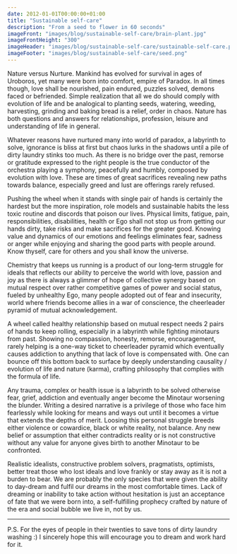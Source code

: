 ```yaml
---
date: 2012-01-01T00:00:00+01:00
title: "Sustainable self-care"
description: "From a seed to flower in 60 seconds"
imageFront: "images/blog/sustainable-self-care/brain-plant.jpg"
imageFrontHeight: "300"
imageHeader: "images/blog/sustainable-self-care/sustainable-self-care.png"
imageFooter: "images/blog/sustainable-self-care/seed.png"
---
```


Nature versus Nurture. Mankind has evolved for survival in ages of Uroboros, yet many were born into comfort, empire of Paradox.
In all times though, love shall be nourished, pain endured, puzzles solved, demons faced or befriended.
Simple realization that all we do should comply with evolution of life and be analogical to planting seeds,
watering, weeding, harvesting, grinding and baking bread is a relief, order in chaos. Nature has both questions
and answers for relationships, profession, leisure and understanding of life in general.

Whatever reasons have nurtured many into world of paradox, a labyrinth to solve, ignorance is bliss at first but chaos lurks
in the shadows until a pile of dirty laundry stinks too much. As there is no bridge over the past,
remorse or gratitude expressed to the right people is the true conductor of the orchestra playing a symphony, peacefully and humbly,
composed by evolution with love. These are times of great sacrifices revealing new paths towards balance,
especially greed and lust are offerings rarely refused.

Pushing the wheel when it stands with single pair of hands is certainly the hardest but the more inspiration,
role models and sustainable habits the less toxic routine and discords that poison our lives. Physical limits, 
fatigue, pain, responsibilities, disabilities, health or Ego shall not stop us from getting our hands dirty, take risks
and make sacrifices for the greater good. Knowing value and dynamics of our emotions and feelings eliminates fear, sadness or anger
while enjoying and sharing the good parts with people around. Know thyself, care for others and you shall know the universe.

Chemistry that keeps us running is a product of our long-term struggle for ideals that reflects our ability to perceive
the world with love, passion and joy as there is always a glimmer of hope of collective synergy based on mutual respect
over rather competitive games of power and social status, fueled by unhealthy Ego, many people adopted out of fear
and insecurity, world where friends become allies in a war of conscience, the cheerleader pyramid of mutual acknowledgement.

A wheel called healthy relationship based on mutual respect needs 2 pairs of hands to keep rolling, especially in a labyrinth
while fighting minotaurs from past. Showing no compassion, honesty, remorse, encouragement, rarely helping is a one-way ticket
to cheerleader pyramid which eventually causes addiction to anything that lack of love is compensated with. One can bounce off
this bottom back to surface by deeply understanding causality / evolution of life and nature (karma), crafting philosophy
that complies with the formula of life.

Any trauma, complex or health issue is a labyrinth to be solved otherwise fear, grief, addiction and eventually anger become
the Minotaur worsening the blunder. Writing a desired narrative is a privilege of those who face him fearlessly while
looking for means and ways out until it becomes a virtue that extends the depths of merit. Loosing this personal struggle
breeds either violence or cowardice, black or white reality, not balance. Any new belief or assumption that either contradicts
reality or is not constructive without any value for anyone gives birth to another Minotaur to be confronted. 

Realistic idealists, constructive problem solvers, pragmatists, optimists, better treat those who lost ideals and love
frankly or stay away as it is not a burden to bear. We are probably the only species that were given the ability to day-dream
and fulfil our dreams in the most comfortable times. Lack of dreaming or inability to take action without
hesitation is just an acceptance of fate that we were born into, a self-fulfilling prophecy crafted by nature of the era and
social bubble we live in, not by us.

---

P.S. For the eyes of people in their twenties to save tons of dirty laundry washing :) I sincerely hope this will encourage you to dream and work hard for it. 